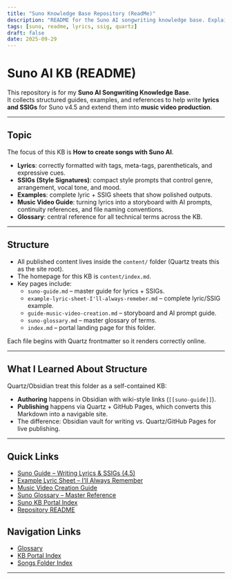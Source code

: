 ```yaml
---
title: "Suno Knowledge Base Repository (ReadMe)"
description: "README for the Suno AI songwriting knowledge base. Explains purpose, structure, and publishing flow."
tags: [suno, readme, lyrics, ssig, quartz]
draft: false
date: 2025-09-29
---
```


# Suno AI KB (README)

This repository is for my **Suno AI Songwriting Knowledge Base**.  
It collects structured guides, examples, and references to help write **lyrics and SSIGs** for Suno v4.5 and extend them into **music video production**.  

---

## Topic
The focus of this KB is **How to create songs with Suno AI**.  
- **Lyrics**: correctly formatted with tags, meta-tags, parentheticals, and expressive cues.  
- **SSIGs (Style Signatures)**: compact style prompts that control genre, arrangement, vocal tone, and mood.  
- **Examples**: complete lyric + SSIG sheets that show polished outputs.  
- **Music Video Guide**: turning lyrics into a storyboard with AI prompts, continuity references, and file naming conventions.  
- **Glossary**: central reference for all technical terms across the KB.  

---

## Structure
- All published content lives inside the `content/` folder (Quartz treats this as the site root).  
- The homepage for this KB is `content/index.md`.  
- Key pages include:  
  - `suno-guide.md` – master guide for lyrics + SSIGs.  
  - `example-lyric-sheet-I'll-always-remeber.md` – complete lyric/SSIG example.  
  - `guide-music-video-creation.md` – storyboard and AI prompt guide.  
  - `suno-glossary.md` – master glossary of terms.  
  - `index.md` – portal landing page for this folder.  

Each file begins with Quartz frontmatter so it renders correctly online.  

---

## What I Learned About Structure
Quartz/Obsidian treat this folder as a self-contained KB:  
- **Authoring** happens in Obsidian with wiki-style links (`[[suno-guide]]`).  
- **Publishing** happens via Quartz + GitHub Pages, which converts this Markdown into a navigable site.  
- The difference: Obsidian vault for writing vs. Quartz/GitHub Pages for live publishing.  

---
## Quick Links
- [Suno Guide – Writing Lyrics & SSIGs (4.5)](suno-guide.md)
- [Example Lyric Sheet – I'll Always Remember](example-lyric-sheet-I'll-always-remeber.md)
- [Music Video Creation Guide](guide-music-video-creation.md)
- [Suno Glossary – Master Reference](suno-glossary.md)
- [Suno KB Portal Index](index.md)
- [Repository README](readme.md)

## Navigation Links
- [Glossary](suno-glossary.md)
- [KB Portal Index](index.md)
- [Songs Folder Index](/content/sunoai/songs/index.md)
---
